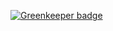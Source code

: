 

[![Greenkeeper badge](https://badges.greenkeeper.io/syuilo/hard-source-webpack-plugin-bug.svg)](https://greenkeeper.io/)